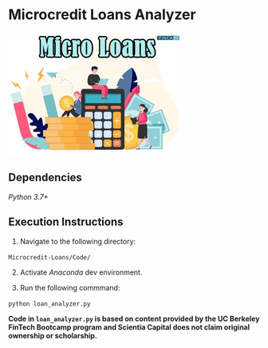 # Microcredit Loans Analyzer

![](https://github.com/ScientiaCapital/Microcredit-Loans/blob/main/images/microloansA.jpeg)

## Dependencies 

_Python 3.7+_

## Execution Instructions

1. Navigate to the following directory:

```Microcredit-Loans/Code/```

2. Activate _Anaconda_ dev environment.

3. Run the following commmand:

```python loan_analyzer.py```

__Code in ```loan_analyzer.py``` is based on content provided by the UC Berkeley FinTech Bootcamp program and Scientia Capital does not claim original ownership or scholarship.__
